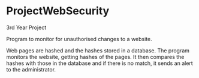 # ProjectWebSecurity
3rd Year Project

Program to monitor for unauthorised changes to a website.

Web pages are hashed and the hashes stored in a database. The program monitors the website, getting hashes of the pages. It then compares the hashes with those in the database and if there is no match, it sends an alert to the administrator.
